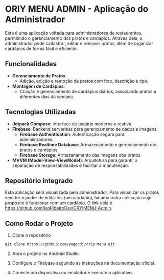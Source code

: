 # ORIY MENU ADMIN - Aplicação do Administrador

Esta é uma aplicação voltada para administradores de restaurantes, permitindo o gerenciamento dos pratos e cardápios. Através dela, o administrador pode cadastrar, editar e remover pratos, além de organizar cardápios de forma fácil e eficiente.

## Funcionalidades

- **Gerenciamento de Pratos**:
    - Adição, edição e remoção de pratos com foto, descrição e tipo.
- **Montagem de Cardápios**:
    - Criação e gerenciamento de cardápios diários, associando pratos a diferentes dias da semana.

## Tecnologias Utilizadas

- **Jetpack Compose**: Interface de usuário moderna e reativa.
- **Firebase**: Backend serverless para gerenciamento de dados e imagens.
    - **Firebase Authentication**: Autenticação segura para administradores.
    - **Firebase Realtime Database**: Armazenamento e gerenciamento dos pratos e cardápios.
    - **Firebase Storage**: Armazenamento das imagens dos pratos.
- **MVVM (Model-View-ViewModel)**: Arquitetura para garantir a separação de responsabilidades e facilitar a manutenção.

## Repositório integrado

Esta aplicação será visualizada pelo administrador. Para visualizar os pratos sem ter o poder de editá-los (um cardápio), há uma outra aplicação cujo propósito é funcionar com um cardápio. O link dela é https://github.com/IanRibeiroDev/ORYIMENU-Admin.

## Como Rodar o Projeto

1. Clone o repositório
```bash
git clone https://github.com/yagocdj/oriy-menu.git
```

2. Abra o projeto no Android Studio.

3. Configure o Firebase seguindo as instruções na documentação oficial.

4. Conecte um dispositivo ou emulador e execute o aplicativo.
